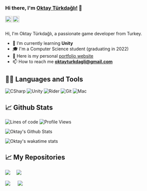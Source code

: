 

### Hi there, I'm [Oktay Türkdağlı!](http://oktayturkdagli.me) 👋
<a href="https://twitter.com/oktayturkdagli">
<img align="left" alt="Oktay Türkdağlı | Twitter" width="21px" src="https://raw.githubusercontent.com/anuraghazra/anuraghazra/master/assets/twitter.svg" /></a>

<a href="https://discord.gg/">
<img align="left" alt="Oktay Türkdağlı | Discord" width="21px" src="https://raw.githubusercontent.com/anuraghazra/anuraghazra/master/assets/discord-round.svg" /></a>

<br/>
<br/>

Hi, I'm Oktay Türkdağlı, a passionate game developer from Turkey.

- 🌱 I’m currently learning **Unity**
- 🎓 I'm a Computer Science student (graduating in 2022)
- 📝 Here is my personal [portfolio website](http://oktayturkdagli.me/)
- 📫 How to reach me **oktayturkdagli@gmail.com**

## 👨‍💻 Languages and Tools

![CSharp](https://img.shields.io/badge/-C%20Sharp-239120?logo=C-sharp&style=flat-square)
![Unity](https://img.shields.io/badge/-Unity-000000?logo=Unity&style=flat-square)
![Rider](https://img.shields.io/badge/-Rider-5C2D91?logo=Rider&style=flat-square)
![Git](https://img.shields.io/badge/-Git-%23F05032?style=flat-square&logo=git&logoColor=%23ffffff)
![Mac](http://img.shields.io/badge/-Mac-000000?style=flat-square&logo=apple&logoColor=ffffff)

## 📈 Github Stats

![Lines of code](https://img.shields.io/tokei/lines/github/oktayturkdagli/oktayturkdagli?label=From%20Hello%20World%20I%27ve%20Written%20)
![Profile Views](https://img.shields.io/github/watchers/oktayturkdagli/oktayturkdagli?label=Profile%20Views)


<img alt="Oktay's Github Stats" src="https://github-readme-stats.vercel.app/api?username=oktayturkdagli&show_icons=true&count_private=true&theme=dark" />

![Oktay's wakatime stats](https://github-readme-stats.vercel.app/api/wakatime?username=oktayturkdagli&theme=dark)


## 📈 My Repositories
<img align="center" src="https://github-readme-stats.vercel.app/api/pin/?username=oktayturkdagli&repo=oktayturkdagli&theme=dark" />
&nbsp;&nbsp;&nbsp;
<img align="center" src="https://github-readme-stats.vercel.app/api/pin/?username=oktayturkdagli&repo=oktayturkdagli&theme=dark" />
<br><br>
<img align="center" src="https://github-readme-stats.vercel.app/api/pin/?username=oktayturkdagli&repo=oktayturkdagli&theme=dark" />
&nbsp;&nbsp;&nbsp;&nbsp;
<img align="center" src="https://github-readme-stats.vercel.app/api/pin/?username=oktayturkdagli&repo=oktayturkdagli&theme=dark" />
<br><br>
